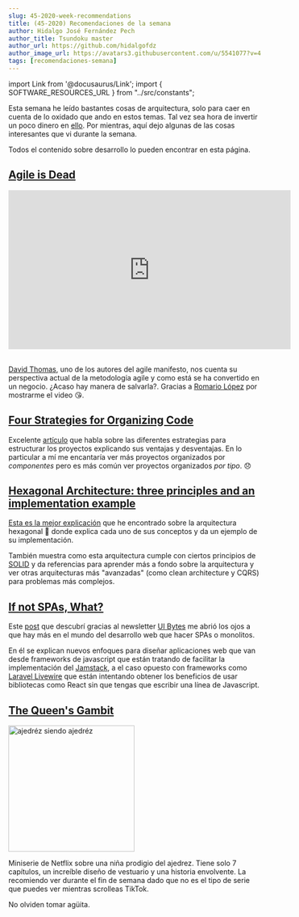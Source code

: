 ```yaml
---
slug: 45-2020-week-recommendations
title: (45-2020) Recomendaciones de la semana
author: Hidalgo José Fernández Pech
author_title: Tsundoku master
author_url: https://github.com/hidalgofdz
author_image_url: https://avatars3.githubusercontent.com/u/5541077?v=4
tags: [recomendaciones-semana]
---
```


import Link from '@docusaurus/Link';
import { SOFTWARE_RESOURCES_URL } from "../src/constants";

Esta semana he leído bastantes cosas de arquitectura, solo para caer en cuenta de lo oxidado que ando en estos temas. Tal vez sea hora de invertir un poco dinero en [ello](https://amzn.to/3l8adZy). Por mientras, aquí dejo algunas de las cosas interesantes que vi durante la semana.

<!--truncate-->

Todos el contenido sobre desarrollo lo pueden encontrar en esta <Link to={SOFTWARE_RESOURCES_URL}>página</Link>.

## [Agile is Dead](https://www.youtube.com/watch?v=a-BOSpxYJ9M)

<div style={{display: "flex", justifyContent: "center"}}>
<iframe width="560" height="315" src="https://www.youtube.com/embed/a-BOSpxYJ9M" frameborder="0" allow="accelerometer; autoplay; clipboard-write; encrypted-media; gyroscope; picture-in-picture" allowfullscreen></iframe>
</div>
<br />

[David Thomas][pragdave], uno de los autores del agile manifesto, nos cuenta su perspectiva actual de la metodología agile y como está se ha convertido en un negocio. ¿Acaso hay manera de salvarla?. Gracias a [Romario López](https://twitter.com/romariolopezc) por mostrarme el video 😘.

## [Four Strategies for Organizing Code][organizing-code]

Excelente [artículo][organizing-code] que habla sobre las diferentes estrategias para estructurar los proyectos explicando sus ventajas y desventajas. En lo particular a mí me encantaría ver más proyectos organizados por _componentes_ pero es más común ver proyectos organizados _por tipo_. 😞

## [Hexagonal Architecture: three principles and an implementation example][hexagonal-architecture-example]

[Esta es la mejor explicación][hexagonal-architecture-example] que he encontrado sobre la arquitectura hexagonal 📐 donde explica cada uno de sus conceptos y da un ejemplo de su implementación.

También muestra como esta arquitectura cumple con ciertos principios de [SOLID](https://en.wikipedia.org/wiki/SOLID) y da referencias para aprender más a fondo sobre la arquitectura y ver otras arquitecturas más "avanzadas" (como clean architecture y CQRS) para problemas más complejos.

## [If not SPAs, What?][if-not-pwas-what]

Este [post][if-not-pwas-what] que descubrí gracias al newsletter [UI Bytes](https://ui.dev/newsletters/bytes/) me abrió los ojos a que hay más en el mundo del desarrollo web que hacer SPAs o monolitos.

En él se explican nuevos enfoques para diseñar aplicaciones web que van desde frameworks de javascript que están tratando de facilitar la implementación del [Jamstack](https://jamstack.org/), a el caso opuesto con frameworks como [Laravel Livewire](https://laravel-livewire.com/) que están intentando obtener los beneficios de usar bibliotecas como React sin que tengas que escribir una línea de Javascript.

## [The Queen's Gambit][queens-gambit]

<div style={{display: "flex", justifyContent: "center"}}>
<img style={{margin: "0 auto"}} width="250px" src="https://img-9gag-fun.9cache.com/photo/aeM3j1W_700bwp.webp" alt="ajedréz siendo ajedréz"/>
</div>

Miniserie de Netflix sobre una niña prodigio del ajedrez. Tiene solo 7 capítulos, un increíble diseño de vestuario y una historia envolvente. La recomiendo ver durante el fin de semana dado que no es el tipo de serie que puedes ver mientras scrolleas TikTok.

No olviden tomar agüita.

[organizing-code]: https://medium.com/@msandin/strategies-for-organizing-code-2c9d690b6f33
[hexagonal-architecture-example]: https://blog.octo.com/en/hexagonal-architecture-three-principles-and-an-implementation-example/
[queens-gambit]: https://www.imdb.com/title/tt10048342/
[if-not-pwas-what]: https://macwright.com/2020/10/28/if-not-spas.html?ck_subscriber_id=478661332
[pragdave]: https://pragdave.me/
